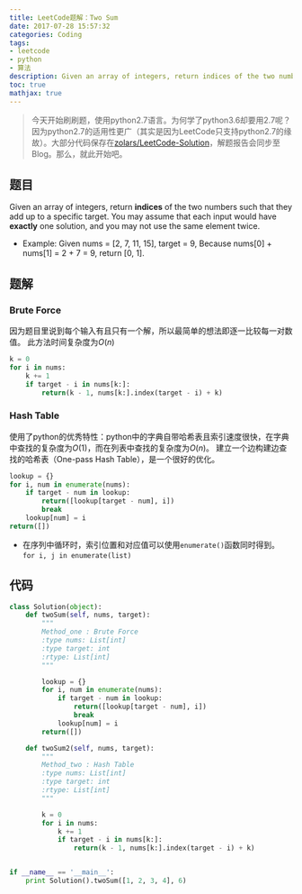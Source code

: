 ```yaml
---
title: LeetCode题解：Two Sum
date: 2017-07-28 15:57:32
categories: Coding
tags:
- leetcode
- python
- 算法
description: Given an array of integers, return indices of the two numbers such that they add up to a specific target.
toc: true
mathjax: true
---
```


> 今天开始刷刷题，使用python2.7语言。为何学了python3.6却要用2.7呢？因为python2.7的适用性更广（其实是因为LeetCode只支持python2.7的缘故）。大部分代码保存在[zolars/LeetCode-Solution](https://github.com/zolars/LeetCode-Solution)，解题报告会同步至Blog。那么，就此开始吧。

## 题目

Given an array of integers, return **indices** of the two numbers such that they add up to a specific target.
You may assume that each input would have **exactly** one solution, and you may not use the same element twice.

-   Example:
    Given nums = [2, 7, 11, 15], target = 9,
    Because nums[0] + nums[1] = 2 + 7 = 9,
    return [0, 1].

<!--more-->

## 题解

### Brute Force

因为题目里说到每个输入有且只有一个解，所以最简单的想法即逐一比较每一对数值。
此方法时间复杂度为$O(n)$

```python
k = 0
for i in nums:
    k += 1
    if target - i in nums[k:]:
        return(k - 1, nums[k:].index(target - i) + k)
```

### Hash Table

使用了python的优秀特性：python中的字典自带哈希表且索引速度很快，在字典中查找的复杂度为$O(1)$，而在列表中查找的复杂度为$O(n)$。
建立一个边构建边查找的哈希表（One-pass Hash Table），是一个很好的优化。

```python
lookup = {}
for i, num in enumerate(nums):
    if target - num in lookup:
        return([lookup[target - num], i])
        break
    lookup[num] = i
return([])
```

-   在序列中循环时，索引位置和对应值可以使用`enumerate()`函数同时得到。
    `for i, j in enumerate(list)`

## 代码

```python
class Solution(object):
    def twoSum(self, nums, target):
        """
        Method_one : Brute Force
        :type nums: List[int]
        :type target: int
        :rtype: List[int]
        """

        lookup = {}
        for i, num in enumerate(nums):
            if target - num in lookup:
                return([lookup[target - num], i])
                break
            lookup[num] = i
        return([])

    def twoSum2(self, nums, target):
        """
        Method_two : Hash Table
        :type nums: List[int]
        :type target: int
        :rtype: List[int]
        """

        k = 0
        for i in nums:
            k += 1
            if target - i in nums[k:]:
                return(k - 1, nums[k:].index(target - i) + k)


if __name__ == '__main__':
    print Solution().twoSum([1, 2, 3, 4], 6)
```
